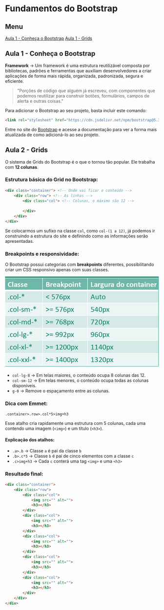 # Fundamentos do Bootstrap

## Menu
[Aula 1 - Conheça o Bootstrap](#aula-1---conheça-o-bootstrap)
[Aula 1 - Grids](#aula-2---grids)

## Aula 1 - Conheça o Bootstrap

**Framework** → Um framework é uma estrutura reutilizável composta por bibliotecas, padrões e ferramentas que auxiliam desenvolvedores a criar aplicações de forma mais rápida, organizada, padronizada, segura e eficiente.

> "Porções de código que alguém já escreveu, com componentes que podemos reutilizar para construir botões, formulários, campos de alerta e outras coisas."

Para adicionar o Bootstrap ao seu projeto, basta incluir este comando:

```html
<link rel="stylesheet" href="https://cdn.jsdelivr.net/npm/bootstrap@5.3.3/dist/css/bootstrap.min.css">
```

Entre no site do [Bootstrap](https://getbootstrap.com/) e acesse a documentação para ver a forma mais atualizada de como adicioná-lo ao seu projeto.

## Aula 2 - Grids

O sistema de Grids do Bootstrap é o que o tornou tão popular. Ele trabalha com **12 colunas**.

### Estrutura básica do Grid no Bootstrap:
```html
<div class="container"> <!-- Onde vai ficar o conteúdo -->
    <div class="row"> <!-- As linhas -->
        <div class="col"> <!-- Colunas, o máximo são 12 -->
            
        </div>
    </div>
</div>
```

Se colocarmos um sufixo na classe `col`, como `col-(1 a 12)`, já podemos ir construindo a estrutura do site e definindo como as informações serão apresentadas.

### Breakpoints e responsividade:
O Bootstrap possui categorias com **breakpoints** diferentes, possibilitando criar um CSS responsivo apenas com suas classes.

![Breakpoints](README/image.png)

- `col-lg-8` → Em telas maiores, o conteúdo ocupa 8 colunas das 12.
- `col-sm-12` → Em telas menores, o conteúdo ocupa todas as colunas disponíveis.
- `g-0` → Remove o espaçamento entre as colunas.

### Dica com Emmet:
```emmet
.container>.row>.col*5>img+h3
```
Esse atalho cria rapidamente uma estrutura com 5 colunas, cada uma contendo uma imagem (`<img>`) e um título (`<h3>`).

#### Explicação dos atalhos:
- `.a>.b` → Classe `a` é pai da classe `b`
- `.b>.c*5` → Classe `b` é pai de cinco elementos com a classe `c`
- `.c>img+h3` → Cada `c` conterá uma tag `<img>` e uma `<h3>`

### Resultado final:
```html
<div class="container">
    <div class="row">
        <div class="col">
            <img src="" alt="">
            <h3></h3>
        </div>
        <div class="col">
            <img src="" alt="">
            <h3></h3>
        </div>
        <div class="col">
            <img src="" alt="">
            <h3></h3>
        </div>
        <div class="col">
            <img src="" alt="">
            <h3></h3>
        </div>
        <div class="col">
            <img src="" alt="">
            <h3></h3>
        </div>
    </div>
</div>
```


